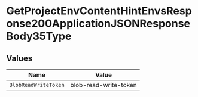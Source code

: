 # GetProjectEnvContentHintEnvsResponse200ApplicationJSONResponseBody35Type


## Values

| Name                  | Value                 |
| --------------------- | --------------------- |
| `BlobReadWriteToken`  | blob-read-write-token |